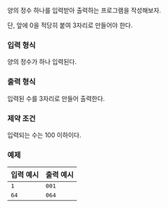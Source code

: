 양의 정수 하나를 입력받아 출력하는 프로그램을 작성해보자.

단, 앞에 0을 적당히 붙여 3자리로 만들어야 한다.

### 입력 형식

양의 정수가 하나 입력된다.

### 출력 형식

입력된 수를 3자리로 만들어 출력한다.

### 제약 조건

입력되는 수는 100 이하이다.

### 예제

<table class="table table-condensed table-bordered " id="examples_table">
	<thead>
		<tr>
			<th class="col-lg-6 col-md-6 col-sm-6">입력 예시</th>
			<th class="col-lg-6 col-md-6 col-sm-6">출력 예시</th>
		</tr>
	</thead>
	<tbody>
		<tr>
        	<td><samp>1</samp></td>
            <td><samp>001</samp></td>
        </tr>
		<tr>
        	<td><samp>64</samp></td>
            <td><samp>064</samp></td>
        </tr>
    </tbody>
</table>